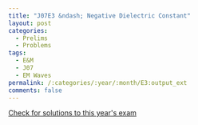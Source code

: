 ```yaml
---
title: "J07E3 &ndash; Negative Dielectric Constant"
layout: post
categories:
  - Prelims
  - Problems
tags:
  - E&M
  - J07
  - EM Waves
permalink: /:categories/:year/:month/E3:output_ext
comments: false
---
```

<object data="2007J3E.pdf" type="application/pdf" width="100%" height="500"></object>
<div class="message"><a href='https://princetonprelim.com/prelim/18/'>Check for solutions to this year's exam</a></div>